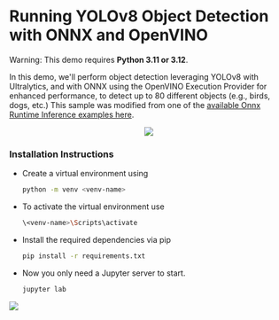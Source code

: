 # Running YOLOv8 Object Detection with ONNX and OpenVINO

Warning: This demo requires **Python 3.11 or 3.12**.

In this demo, we'll perform object detection leveraging YOLOv8 with Ultralytics, and with ONNX using the OpenVINO Execution Provider for enhanced performance, to detect up to 80 different objects (e.g., birds, dogs, etc.)
This sample was modified from one of the [available Onnx Runtime Inference examples here](https://github.com/microsoft/onnxruntime-inference-examples/tree/main/python/OpenVINO_EP/yolov8_object_detection). 

<p align="center">
    <img src="https://github.com/user-attachments/assets/a3e35991-0c3b-47e0-a94a-c70d7b135261"/>
</p>


### Installation Instructions
- Create a virtual environment using 
  ```sh  
  python -m venv <venv-name>
  ```
- To activate the virtual environment use
  ```sh
  \<venv-name>\Scripts\activate
  ```
- Install the required dependencies via pip
  ```sh
  pip install -r requirements.txt
  ```
- Now you only need a Jupyter server to start.
  ```sh
  jupyter lab
  ```

[//]: # (telemetry pixel)
<img referrerpolicy="no-referrer-when-downgrade" src="https://static.scarf.sh/a.png?x-pxid=7003a37c-568d-40a5-9718-0d021d8589ca?project=notebooks/onnxruntime_yolov8?file=README.md" />